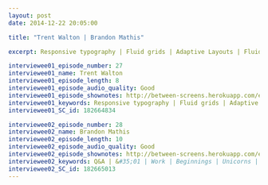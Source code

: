 ```yaml
---
layout: post
date: 2014-12-22 20:05:00

title: "Trent Walton | Brandon Mathis"

excerpt: Responsive typography | Fluid grids | Adaptive Layouts | Fluid type | Sizing type || Q&A | &#35;01 | Work | Beginnings | Unicorns | Coding setup | Routine | Procrastination | Origins | Languages & frameworks | Pissed off 

interviewee01_episode_number: 27
interviewee01_name: Trent Walton
interviewee01_episode_length: 8
interviewee01_episode_audio_quality: Good
interviewee01_episode_shownotes: http://between-screens.herokuapp.com/episodes/27
interviewee01_keywords: Responsive typography | Fluid grids | Adaptive Layouts | Fluid type | Sizing type
interviewee01_SC_id: 182664834

interviewee02_episode_number: 28
interviewee02_name: Brandon Mathis
interviewee02_episode_length: 10
interviewee02_episode_audio_quality: Good
interviewee02_episode_shownotes: http://between-screens.herokuapp.com/episodes/28
interviewee02_keywords: Q&A | &#35;01 | Work | Beginnings | Unicorns | Coding setup | Routine | Procrastination | Origins | Languages & frameworks | Pissed off
interviewee02_SC_id: 182665013
---
```

